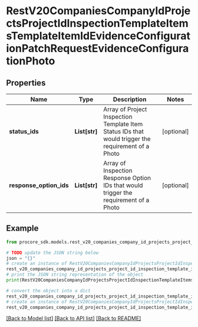 # RestV20CompaniesCompanyIdProjectsProjectIdInspectionTemplateItemsTemplateItemIdEvidenceConfigurationPatchRequestEvidenceConfigurationPhoto


## Properties

Name | Type | Description | Notes
------------ | ------------- | ------------- | -------------
**status_ids** | **List[str]** | Array of Project Inspection Template Item Status IDs that would trigger the requirement of a Photo | [optional] 
**response_option_ids** | **List[str]** | Array of Inspection Response Option IDs that would trigger the requirement of a Photo | [optional] 

## Example

```python
from procore_sdk.models.rest_v20_companies_company_id_projects_project_id_inspection_template_items_template_item_id_evidence_configuration_patch_request_evidence_configuration_photo import RestV20CompaniesCompanyIdProjectsProjectIdInspectionTemplateItemsTemplateItemIdEvidenceConfigurationPatchRequestEvidenceConfigurationPhoto

# TODO update the JSON string below
json = "{}"
# create an instance of RestV20CompaniesCompanyIdProjectsProjectIdInspectionTemplateItemsTemplateItemIdEvidenceConfigurationPatchRequestEvidenceConfigurationPhoto from a JSON string
rest_v20_companies_company_id_projects_project_id_inspection_template_items_template_item_id_evidence_configuration_patch_request_evidence_configuration_photo_instance = RestV20CompaniesCompanyIdProjectsProjectIdInspectionTemplateItemsTemplateItemIdEvidenceConfigurationPatchRequestEvidenceConfigurationPhoto.from_json(json)
# print the JSON string representation of the object
print(RestV20CompaniesCompanyIdProjectsProjectIdInspectionTemplateItemsTemplateItemIdEvidenceConfigurationPatchRequestEvidenceConfigurationPhoto.to_json())

# convert the object into a dict
rest_v20_companies_company_id_projects_project_id_inspection_template_items_template_item_id_evidence_configuration_patch_request_evidence_configuration_photo_dict = rest_v20_companies_company_id_projects_project_id_inspection_template_items_template_item_id_evidence_configuration_patch_request_evidence_configuration_photo_instance.to_dict()
# create an instance of RestV20CompaniesCompanyIdProjectsProjectIdInspectionTemplateItemsTemplateItemIdEvidenceConfigurationPatchRequestEvidenceConfigurationPhoto from a dict
rest_v20_companies_company_id_projects_project_id_inspection_template_items_template_item_id_evidence_configuration_patch_request_evidence_configuration_photo_from_dict = RestV20CompaniesCompanyIdProjectsProjectIdInspectionTemplateItemsTemplateItemIdEvidenceConfigurationPatchRequestEvidenceConfigurationPhoto.from_dict(rest_v20_companies_company_id_projects_project_id_inspection_template_items_template_item_id_evidence_configuration_patch_request_evidence_configuration_photo_dict)
```
[[Back to Model list]](../README.md#documentation-for-models) [[Back to API list]](../README.md#documentation-for-api-endpoints) [[Back to README]](../README.md)


